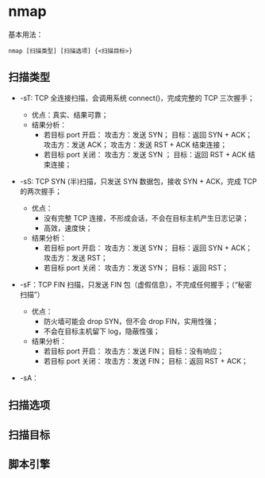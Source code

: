 # nmap #

基本用法：
```
nmap [扫描类型] [扫描选项] {<扫描目标>}
```

## 扫描类型 ##

- -sT: TCP 全连接扫描，会调用系统 connect()，完成完整的 TCP 三次握手；
	- 优点：真实、结果可靠；
	- 结果分析：
		- 若目标 port 开启：
				攻击方：发送 SYN；
				目标：返回 SYN + ACK；
				攻击方：发送 ACK；
				攻击方：发送 RST + ACK 结束连接；
		- 若目标 port 关闭：
				攻击方：发送 SYN ；
				目标：返回 RST + ACK 结束连接；

- -sS: TCP SYN (半)扫描，只发送 SYN 数据包，接收 SYN + ACK，完成 TCP 的两次握手；
	- 优点：
		- 没有完整 TCP 连接，不形成会话，不会在目标主机产生日志记录；
		- 高效，速度快；
	- 结果分析：
		- 若目标 port 开启：
				攻击方：发送 SYN；
				目标：返回 SYN + ACK；
				攻击方：发送 RST；
		- 若目标 port 关闭：
				攻击方：发送 SYN；
				目标：返回 RST；

- -sF：TCP FIN 扫描，只发送 FIN 包（虚假信息），不完成任何握手；（“秘密扫描”）
	- 优点：
		- 防火墙可能会 drop SYN，但不会 drop FIN，实用性强；
		- 不会在目标主机留下 log，隐蔽性强；
	- 结果分析：
		- 若目标 port 开启：
				攻击方：发送 FIN；
				目标：没有响应；
		- 若目标 port 关闭：
				攻击方：发送 FIN；
				目标：返回 RST + ACK；
- -sA：



## 扫描选项 ##






## 扫描目标 ##





## 脚本引擎 ##


























